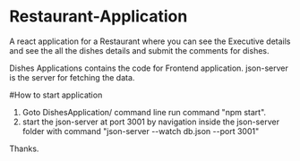 # Restaurant-Application
A react application for a Restaurant where you can see the Executive details and see the all the dishes details and submit the comments for dishes.

Dishes Applications contains the code for Frontend application.
json-server is the server for fetching the data.

#How to start application
1. Goto DishesApplication/ command line run command "npm start".
2. start the json-server at port 3001 by navigation inside the json-server folder with command "json-server --watch db.json --port 3001"


Thanks.
